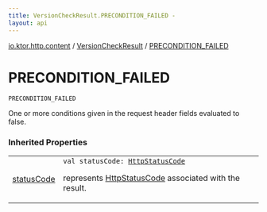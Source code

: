 ```yaml
---
title: VersionCheckResult.PRECONDITION_FAILED - 
layout: api
---
```


<div class='api-docs-breadcrumbs'><a href="../index.html">io.ktor.http.content</a> / <a href="index.html">VersionCheckResult</a> / <a href="./-p-r-e-c-o-n-d-i-t-i-o-n_-f-a-i-l-e-d.html">PRECONDITION_FAILED</a></div>

# PRECONDITION_FAILED

<div class="signature"><code><span class="identifier">PRECONDITION_FAILED</span></code></div>

One or more conditions given in the request header fields evaluated to false.

### Inherited Properties

<table class="api-docs-table">
<tbody>
<tr>
<td markdown="1">

<a href="status-code.html">statusCode</a>


</td>
<td markdown="1">
<div class="signature"><code><span class="keyword">val </span><span class="identifier">statusCode</span><span class="symbol">: </span><a href="../../io.ktor.http/-http-status-code/index.html"><span class="identifier">HttpStatusCode</span></a></code></div>

represents <a href="../../io.ktor.http/-http-status-code/index.html">HttpStatusCode</a> associated with the result.


</td>
</tr>
</tbody>
</table>

